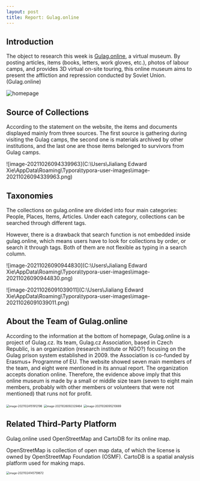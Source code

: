 ```yaml
---
layout: post
title: Report: Gulag.online
---
```


## Introduction

The object to research this week is [Gulag.online](gulag.online), a virtual museum. By posting articles, items (books, letters, work gloves, etc.), photos of labour camps, and provides 3D virtual on-site touring, this online museum aims to present the affliction and repression conducted by Soviet Union. (Gulag.online)

![homepage](J:\CW_local\w3assginment_blog\homepage.png)

## Source of Collections

According to the statement on the website, the items and documents displayed mainly from three sources. The first source is gathering during visiting the Gulag camps, the second one is materials archived by other institutions, and the last one are those items belonged to survivors from Gulag camps.

![image-20211026094339963](C:\Users\Jialiang Edward Xie\AppData\Roaming\Typora\typora-user-images\image-20211026094339963.png)

## Taxonomies

The collections on gulag.online are divided into four main categories: People, Places, Items, Articles. Under each category, collections can be searched through different tags. 

However, there is a drawback that search function is not embedded inside gulag.online, which means users have to look for collections by order, or search it through tags. Both of them are not flexible as typing in a search column.

![image-20211026090944830](C:\Users\Jialiang Edward Xie\AppData\Roaming\Typora\typora-user-images\image-20211026090944830.png)

![image-20211026091039011](C:\Users\Jialiang Edward Xie\AppData\Roaming\Typora\typora-user-images\image-20211026091039011.png)

## About the Team of Gulag.online

According to the information at the bottom of homepage, Gulag.online is a project of Gulag.cz. Its team, Gulag.cz Association, based in Czech Republic, is an organization (research institute or NGO?) focusing on the Gulag prison system established in 2009. the Association is co-funded by Erasmus+ Programme of EU. The website showed seven main members of the team, and eight were mentioned in its annual report. The organization accepts donation online. Therefore, the evidence above imply that this online museum is made by a small or middle size team (seven to eight main members, probably with other members or volunteers that were not mentioned) that runs not for profit.

<img src="C:\Users\Jialiang Edward Xie\AppData\Roaming\Typora\typora-user-images\image-20211024151912196.png" alt="image-20211024151912196" style="zoom:50%;" />

<img src="C:\Users\Jialiang Edward Xie\AppData\Roaming\Typora\typora-user-images\image-20211026092329464.png" alt="image-20211026092329464" style="zoom:50%;" />

<img src="C:\Users\Jialiang Edward Xie\AppData\Roaming\Typora\typora-user-images\image-20211026095210889.png" alt="image-20211026095210889" style="zoom:50%;" />

## Related Third-Party Platform

Gulag.online used OpenStreetMap and CartoDB for its online map.

OpenStreetMap is collection of open map data, of which the license is owned by OpenStreetMap Foundation (OSMF). CartoDB is a spatial analysis platform used for making maps.

<img src="C:\Users\Jialiang Edward Xie\AppData\Roaming\Typora\typora-user-images\image-20211024145759672.png" alt="image-20211024145759672" style="zoom:50%;" />